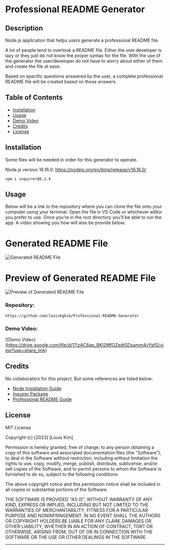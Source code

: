 # Professional README Generator

## Description

Node.js application that helps users generate a professional README file.

A lot of people tend to overlook a README file. Either the user.developer is lazy or they just do not know the proper syntax for the file. With the use of the generator the user/developer do not have to worry about either of them and create the file at ease.

Based on specific questions answered by the user, a complete professional README file will be created based on those answers.

## Table of Contents

- [Installation](#installation)
- [Usage](#usage)
- [Demo Video](#demovideo)
- [Credits](#credits)
- [License](#license)

## Installation
Some files will be needed in order for this generator to operate.

Node.js version 16.16.0: https://nodejs.org/en/blog/release/v16.16.0/

```
npm i inquirer@8.2.4
```

## Usage

Below will be a link to the repository where you can clone the file onto your computer using your terminal. 
Open the file in VS Code or whichever editor you prefer to use. Once you’re in the root directory you’ll be able to run the app.
A video showing you how will also be provide below.

# Generated README File
![Generated README File](https://user-images.githubusercontent.com/115679155/212218969-129baf66-a628-4b37-9391-93cb6e575858.png)

# Preview of Generated README File
![Preview of Generated README File](https://user-images.githubusercontent.com/115679155/212218965-bf926a8f-c59a-4cfb-970d-1a269959e699.png)


### Repository:
```
https://github.com/louiskgkim/Professional-README-Generator   
```

### Demo Video:

![Demo Video} (https://drive.google.com/file/d/17jzAC6ap_BKl2MfOZedtSDsamm4yYsfG/view?usp=share_link)

## Credits

No collaborators for this project. But some references are listed below:

- [Node Installation Guide](https://coding-boot-camp.github.io/full-stack/nodejs/how-to-install-nodejs/)
- [Inquirer Package](https://www.npmjs.com/package/inquirer/v/8.2.4/)
- [Professional README Guide](https://coding-boot-camp.github.io/full-stack/github/professional-readme-guide/)

## License

MIT License

Copyright (c) [2023] [Louis Kim]

Permission is hereby granted, free of charge, to any person obtaining a copy
of this software and associated documentation files (the "Software"), to deal
in the Software without restriction, including without limitation the rights
to use, copy, modify, merge, publish, distribute, sublicense, and/or sell
copies of the Software, and to permit persons to whom the Software is
furnished to do so, subject to the following conditions:

The above copyright notice and this permission notice shall be included in all
copies or substantial portions of the Software.

THE SOFTWARE IS PROVIDED "AS IS", WITHOUT WARRANTY OF ANY KIND, EXPRESS OR
IMPLIED, INCLUDING BUT NOT LIMITED TO THE WARRANTIES OF MERCHANTABILITY,
FITNESS FOR A PARTICULAR PURPOSE AND NONINFRINGEMENT. IN NO EVENT SHALL THE
AUTHORS OR COPYRIGHT HOLDERS BE LIABLE FOR ANY CLAIM, DAMAGES OR OTHER
LIABILITY, WHETHER IN AN ACTION OF CONTRACT, TORT OR OTHERWISE, ARISING FROM,
OUT OF OR IN CONNECTION WITH THE SOFTWARE OR THE USE OR OTHER DEALINGS IN THE
SOFTWARE.

---

